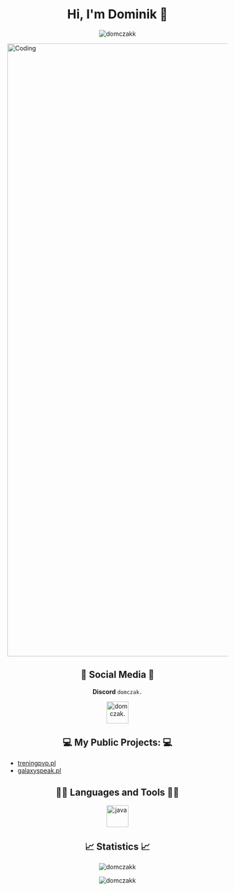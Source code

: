 <h1 align="center">Hi, I'm Dominik 👋</h1>
<p align="center"> <img src="https://komarev.com/ghpvc/?username=domczakk&label=Profile%20views&color=0e75b6&style=flat" alt="domczakk" /> </p>

<img align="center" alt="Coding" width="1400" hight="auto" src="https://i.imgur.com/e4PXAvY.png"></img>


<h2 align="center">🔗 Social Media 🔗</h2>

<p dir="auto" align="center"><b>Discord</b> <code>domczak.</code></p>

<p align="center">
<a href="https://dc.xocode.pl" target="blank"><img align="center" src="https://i.imgur.com/7WZVvRx.png" alt="domczak." height="50" width=auto /></a>
</p>

<h2 align="center">💻 My Public Projects: 💻</h2>

- [treningpvp.pl](https://treningpvp.pl/)
- [galaxyspeak.pl](https://galaxyspeak.pl/)


<h2 align="center">👨‍💻 Languages and Tools 👨‍💻</h2>
<p align="center"> <img src="https://i.imgur.com/CIsm2RN.png" alt="java" width="auto" height="50"/></p>

<h2 align="center">📈 Statistics 📈</h2>


<p align="center"><img align="center" src="https://github-readme-stats.vercel.app/api?username=domczakk&theme=dark&show_icons=true&locale=en" alt="domczakk" /></p>
<p align="center"><img align="center" src="https://github-readme-streak-stats.herokuapp.com/?user=domczakk&theme=dark" alt="domczakk" /></p>
